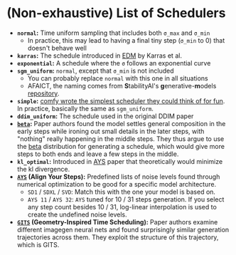 # (Non-exhaustive) List of Schedulers

- **`normal`:** Time uniform sampling that includes both `σ_max` and `σ_min`
	- In practice, this may lead to having a final tiny step (`σ_min` to 0) that doesn't behave well
- **`karras`:** The schedule introduced in [EDM](https://arxiv.org/abs/2206.00364) by Karras et al.
- **`exponential`:** A schedule where the `σ` follows an exponential curve
- **`sgm_uniform`:** `normal`, except that `σ_min` is not included
	- You can probably replace `normal` with this one in all situations
	- AFAICT, the naming comes from **S**tabilityAI's **g**enerative-**m**odels [repository](https://github.com/Stability-AI/generative-models/tree/main).
- **`simple`:** [comfy wrote the simplest scheduler they could think of for fun](https://github.com/comfyanonymous/ComfyUI/discussions/227). In practice, basically the same as `sgm_uniform`.
- **`ddim_uniform`:** The schedule used in the original DDIM paper
- **[`beta`](https://arxiv.org/abs/2407.12173):** Paper authors found the model settles general composition in the early steps while ironing out small details in the later steps, with "nothing" really happening in the middle steps. They thus argue to use the [beta](https://en.wikipedia.org/wiki/Beta_distribution) distribution for generating a schedule, which would give more steps to both ends and leave a few steps in the middle.
- **`kl_optimal`:** Introduced in [AYS](https://arxiv.org/pdf/2404.14507) paper that theoretically would minimize the kl divergence.
- **[`AYS`](https://arxiv.org/pdf/2404.14507) (Align Your Steps):** Predefined lists of noise levels found through numerical optimization to be good for a specific model architecture.
	- `SD1` / `SDXL` / `SVD`: Match this with the one your model is based on. 
	- `AYS 11` / `AYS 32`: `AYS` tuned for 10 / 31 steps generation. If you select any step count besides 10 / 31, log-linear interpolation is used to create the undefined noise levels.
- **[`GITS`](https://arxiv.org/abs/2405.11326) (Geometry-Inspired Time Scheduling):** Paper authors examine different imagegen neural nets and found surprisingly similar generation trajectories across them. They exploit the structure of this trajectory, which is GITS.
